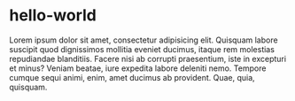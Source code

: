 hello-world
===========

Lorem ipsum dolor sit amet, consectetur adipisicing elit. Quisquam labore suscipit quod dignissimos mollitia eveniet ducimus, itaque rem molestias repudiandae blanditiis. Facere nisi ab corrupti praesentium, iste in excepturi et minus? Veniam beatae, iure expedita labore deleniti nemo. Tempore cumque sequi animi, enim, amet ducimus ab provident. Quae, quia, quisquam.
